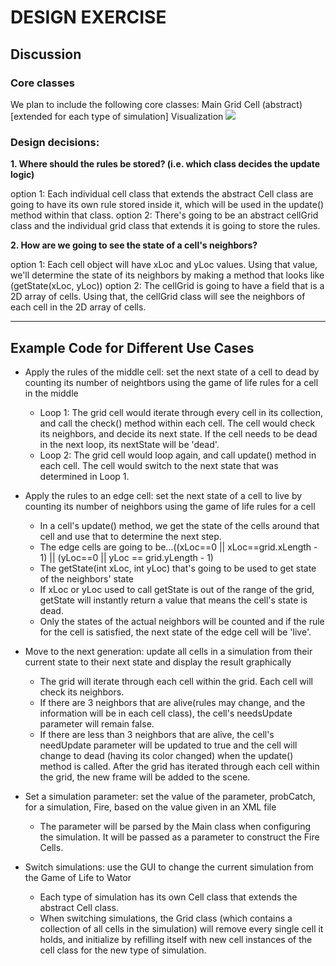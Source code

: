 # DESIGN EXERCISE

## Discussion

### Core classes
We plan to include the following core classes:
Main 
Grid
Cell (abstract) [extended for each type of simulation]
Visualization
![](https://i.imgur.com/L3y4pS5.png)


### Design decisions:
**1. Where should the rules be stored? (i.e. which class decides the update logic)**

option 1: Each individual cell class that extends the abstract Cell class are going to have its own rule stored inside it, which will be used in the update() method within that class.
option 2: There's going to be an abstract cellGrid class and the individual grid class that extends it is going to store the rules.


**2. How are we going to see the state of a cell's neighbors?**

option 1: Each cell object will have xLoc and yLoc values. Using that value, we'll determine the state of its neighbors by making a method that looks like (getState(xLoc, yLoc))
option 2: The cellGrid is going to have a field that is a 2D array of cells. Using that, the cellGrid class will see the neighbors of each cell in the 2D array of cells.

___

## Example Code for Different Use Cases
- Apply the rules of the middle cell: set the next state of a cell to dead by counting its number of neightbors using the game of life rules for a cell in the middle
    - Loop 1: The grid cell would iterate through every cell in its collection, and call the check() method within each cell. The cell would check its neighbors, and decide its next state. If the cell needs to be dead in the next loop, its nextState will be 'dead'.
    - Loop 2: The grid cell would loop again, and call update() method in each cell. The cell would switch to the next state that was determined in Loop 1. 
    
- Apply the rules to an edge cell: set the next state of a cell to live by counting its number of neighbors using the game of life rules for a cell
    - In a cell's update() method, we get the state of the cells around that cell and use that to determine the next step.
    - The edge cells are going to be...((xLoc==0 || xLoc==grid.xLength - 1) || (yLoc==0 || yLoc == grid.yLength - 1)
    - The getState(int xLoc, int yLoc) that's going to be used to get state of the neighbors' state
    - If xLoc or yLoc used to call getState is out of the range of the grid, getState will instantly return a value that means the cell's state is dead.
    - Only the states of the actual neighbors will be counted and if the rule for the cell is satisfied, the next state of the edge cell will be 'live'.
- Move to the next generation: update all cells in a simulation from their current state to their next state and display the result graphically
    - The grid will iterate through each cell within the grid. Each cell will check its neighbors. 
    - If there are 3 neighbors that are alive(rules may change, and the information will be in each cell class), the cell's needsUpdate parameter will remain false. 
    - If there are less than 3 neighbors that are alive, the cell's needUpdate parameter will be updated to true and the cell will change to dead (having its color changed) when the update() method is called. After the grid has iterated through each cell within the grid, the new frame will be added to the scene.
- Set a simulation parameter: set the value of the parameter, probCatch, for a simulation, Fire, based on the value given in an XML file
    - The parameter will be parsed by the Main class when configuring the simulation. It will be passed as a parameter to construct the Fire Cells. 
- Switch simulations: use the GUI to change the current simulation from the Game of Life to Wator
    - Each type of simulation has its own Cell class that extends the abstract Cell class.
    - When switching simulations, the Grid class (which contains a collection of all cells in the simulation) will remove every single cell it holds, and initialize by refilling itself with new cell instances of the cell class for the new type of simulation.